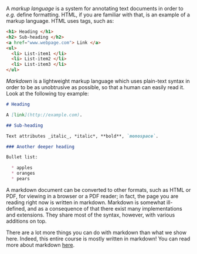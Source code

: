 A *markup language* is a system for annotating text documents in order to *e.g.*
define formatting. HTML, if you are familiar with that, is an example of a
markup language. HTML uses tags, such as:

```html
<h1> Heading </h1>
<h2> Sub-heading </h2>
<a href="www.webpage.com"> Link </a>
<ul>
  <li> List-item1 </li>
  <li> List-item2 </li>
  <li> List-item3 </li>
</ul>
```

*Markdown* is a lightweight markup language which uses plain-text syntax in
order to be as unobtrusive as possible, so that a human can easily read it. Look
at the following toy example:

```markdown
# Heading

A [link](http://example.com).

## Sub-heading

Text attributes _italic_, *italic*, **bold**, `monospace`.

### Another deeper heading

Bullet list:

  * apples
  * oranges
  * pears
```

A markdown document can be converted to other formats, such as HTML or PDF, for
viewing in a browser or a PDF reader; in fact, the page you are reading right
now is written in markdown. Markdown is somewhat ill-defined, and as a
consequence of that there exist many implementations and extensions. They share
most of the syntax, however, with various additions on top.

There are a lot more things you can do with markdown than what we show here.
Indeed, this entire course is mostly written in markdown! You can read more
about markdown [here](https://www.markdownguide.org/getting-started/).
